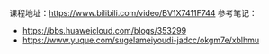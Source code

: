课程地址：https://www.bilibili.com/video/BV1X7411F744
参考笔记：
* https://bbs.huaweicloud.com/blogs/353299
* https://www.yuque.com/sugelameiyoudi-jadcc/okgm7e/xblhmu